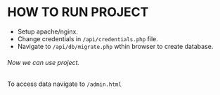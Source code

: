 # HOW TO RUN PROJECT

* Setup apache/nginx.
* Change credentials in `/api/credentials.php` file.
* Navigate to `/api/db/migrate.php` wthin browser to create database.

###### Now we can use project.

To access data navigate to `/admin.html`
